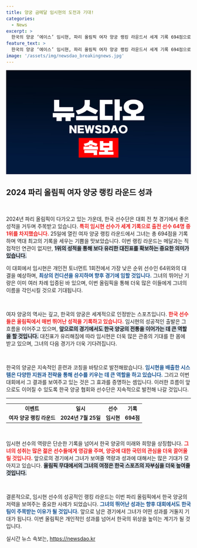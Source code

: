 ```yaml
---
title: 양궁 금메달 임시현의 도전과 기대!
categories:
  - News
excerpt: >
  한국의 양궁 ‘에이스’ 임시현, 파리 올림픽 여자 양궁 랭킹 라운드서 세계 기록 694점으로 1위! 개회식 전 이 상승세가 이어질지 주목하라!
feature_text: >
  한국의 양궁 ‘에이스’ 임시현, 파리 올림픽 여자 양궁 랭킹 라운드서 세계 기록 694점으로 1위! 개회식 전 이 상승세가 이어질지 주목하라!
image: '/assets/img/newsdao_breakingnews.jpg'
---
```


<p><img src="/assets/img/newsdao_breakingnews.jpg" alt="implanttips 속보" /></p>

<h2 data-ke-size="size26">2024 파리 올림픽 여자 양궁 랭킹 라운드 성과</h2>

<p data-ke-size="size16">&nbsp;</p>

<p>2024년 파리 올림픽이 다가오고 있는 가운데, 한국 선수단은 대회 전 첫 경기에서 좋은 성적을 거두며 주목받고 있습니다. <b><span style="color: #ee2323;">특히 임시현 선수가 세계 기록으로 출전 선수 64명 중 1위를 차지했습니다.</span></b> 25일에 열린 여자 양궁 랭킹 라운드에서 그녀는 총 694점을 기록하며 역대 최고의 기록을 세우는 기쁨을 맛보았습니다. 이번 랭킹 라운드는 메달과는 직접적인 연관이 없지만, <b><span style="background-color: #21538527;">1위의 성적을 통해 보다 유리한 대진표를 확보하는 중요한 의미가 있습니다.</span></b> </p>

<p>이 대회에서 임시현은 개인전 토너먼트 1회전에서 가장 낮은 순위 선수인 64위와의 대결을 예상하며, <b><span style="color: #1a5490;">최상의 컨디션을 유지하며 향후 경기에 임할 것입니다.</span></b> 그녀의 뛰어난 기량은 이미 여러 차례 입증된 바 있으며, 이번 올림픽을 통해 더욱 많은 이들에게 그녀의 이름을 각인시킬 것으로 기대됩니다.</p>

<p data-ke-size="size16">&nbsp;</p>

<p>여자 양궁의 역사는 깊고, 한국의 양궁은 세계적으로 인정받는 스포츠입니다. <b><span style="color: #ee2323;">한국 선수들은 올림픽에서 매번 뛰어난 성적을 기록하고 있습니다.</span></b> 임시현의 성공적인 출발은 그 흐름을 이어주고 있으며, <b><span style="background-color: #21538527;">앞으로의 경기에서도 한국 양궁의 전통을 이어가는 데 큰 역할을 할 것입니다.</span></b> 대진표가 유리해짐에 따라 임시현은 더욱 많은 관중의 기대를 한 몸에 받고 있으며, 그녀의 다음 경기가 더욱 기다려집니다.</p>

<p data-ke-size="size16">&nbsp;</p>

<p>한국의 양궁은 지속적인 훈련과 코칭을 바탕으로 발전해왔습니다. <b><span style="color: #1a5490;">임시현을 배출한 시스템은 다양한 지원과 전략을 통해 선수를 키우는 데 큰 역할을 하고 있습니다.</span></b> 그리고 이번 대회에서 그 결과를 보여주고 있는 것은 그 효과를 증명하는 셈입니다. 이러한 흐름이 앞으로도 이어질 수 있도록 한국 양궁 협회와 선수단은 지속적으로 발전해 나갈 것입니다.</p>

<hr />

<table style="width: 100%; border-collapse: collapse;">
    <tr>
        <td style="text-align: center; height: 17px;"><b>이벤트</b></td>
        <td style="text-align: center; height: 17px;"><b>일시</b></td>
        <td style="text-align: center; height: 17px;"> <b>선수</b></td>
        <td style="text-align: center; height: 17px;"> <b>기록</b></td>
    </tr>
    <tr>
        <td style="text-align: center; height: 17px;"><b>여자 양궁 랭킹 라운드</b></td>
        <td style="text-align: center; height: 17px;"><b>2024년 7월 25일</b></td>
        <td style="text-align: center; height: 17px;"><b>임시현</b></td>
        <td style="text-align: center; height: 17px;"><b>694점</b></td>
    </tr>
</table>

<p data-ke-size="size16">&nbsp;</p>

<p>임시현 선수의 역량은 단순한 기록을 넘어서 한국 양궁의 미래와 희망을 상징합니다. <b><span style="color: #ee2323;">그녀의 성취는 많은 젊은 선수들에게 영감을 주며, 양궁에 대한 국민의 관심을 더욱 끌어올릴 것입니다.</span></b> 앞으로의 경기에서 그녀가 보여줄 역량과 성과에 대해서는 많은 기대가 모아지고 있습니다. <b><span style="background-color: #21538527;">올림픽 무대에서의 그녀의 여정은 한국 스포츠의 자부심을 더욱 높여줄 것입니다.</span></b> </p>

<p data-ke-size="size16">&nbsp;</p>

<p>결론적으로, 임시현 선수의 성공적인 랭킹 라운드는 이번 파리 올림픽에서 한국 양궁의 저력을 보여주는 중요한 사례가 되었습니다. <b><span style="color: #1a5490;">그녀의 뛰어난 성과는 향후 대회에서도 한국팀이 주목받는 이유가 될 것입니다.</span></b> 앞으로 남은 경기에서 그녀가 어떤 성과를 거둘지 기대가 됩니다. 이번 올림픽은 개인적인 성과를 넘어서 한국의 위상을 높이는 계기가 될 것입니다.</p>
실시간 뉴스 속보는, <a href="https://newsdao.kr" rel="dofollow">https://newsdao.kr</a>


